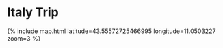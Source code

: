 # Italy Trip

<div
  data-skyscanner-widget="SearchWidget"
  data-associate-id="a62db278-4fa1-4c4d-bff2-b540a6d1a917"
  data-locale="en-GB"
  data-market="GB"
  data-currency="GBP"
  data-origin-name="'London'"
  data-destination-name="'Pisa'"
  data-flight-inbound-date="2020-09-18"
  data-flight-outbound-date="2020-09-26"
></div>
<script src="https://widgets.skyscanner.net/widget-server/js/loader.js" async></script>

{% include map.html latitude=43.55572725466995 longitude=11.0503227 zoom=3 %}



